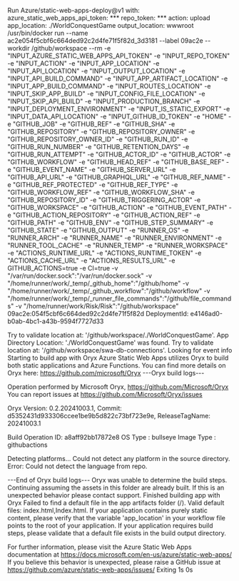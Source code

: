 Run Azure/static-web-apps-deploy@v1
  with:
    azure_static_web_apps_api_token: ***
    repo_token: ***
    action: upload
    app_location: ./WorldConquestGame
    output_location: wwwroot
/usr/bin/docker run --name ac2e054f5cbf6c664ded92c2d4fe71f5f82d_3d3181 --label 09ac2e --workdir /github/workspace --rm -e "INPUT_AZURE_STATIC_WEB_APPS_API_TOKEN" -e "INPUT_REPO_TOKEN" -e "INPUT_ACTION" -e "INPUT_APP_LOCATION" -e "INPUT_API_LOCATION" -e "INPUT_OUTPUT_LOCATION" -e "INPUT_API_BUILD_COMMAND" -e "INPUT_APP_ARTIFACT_LOCATION" -e "INPUT_APP_BUILD_COMMAND" -e "INPUT_ROUTES_LOCATION" -e "INPUT_SKIP_APP_BUILD" -e "INPUT_CONFIG_FILE_LOCATION" -e "INPUT_SKIP_API_BUILD" -e "INPUT_PRODUCTION_BRANCH" -e "INPUT_DEPLOYMENT_ENVIRONMENT" -e "INPUT_IS_STATIC_EXPORT" -e "INPUT_DATA_API_LOCATION" -e "INPUT_GITHUB_ID_TOKEN" -e "HOME" -e "GITHUB_JOB" -e "GITHUB_REF" -e "GITHUB_SHA" -e "GITHUB_REPOSITORY" -e "GITHUB_REPOSITORY_OWNER" -e "GITHUB_REPOSITORY_OWNER_ID" -e "GITHUB_RUN_ID" -e "GITHUB_RUN_NUMBER" -e "GITHUB_RETENTION_DAYS" -e "GITHUB_RUN_ATTEMPT" -e "GITHUB_ACTOR_ID" -e "GITHUB_ACTOR" -e "GITHUB_WORKFLOW" -e "GITHUB_HEAD_REF" -e "GITHUB_BASE_REF" -e "GITHUB_EVENT_NAME" -e "GITHUB_SERVER_URL" -e "GITHUB_API_URL" -e "GITHUB_GRAPHQL_URL" -e "GITHUB_REF_NAME" -e "GITHUB_REF_PROTECTED" -e "GITHUB_REF_TYPE" -e "GITHUB_WORKFLOW_REF" -e "GITHUB_WORKFLOW_SHA" -e "GITHUB_REPOSITORY_ID" -e "GITHUB_TRIGGERING_ACTOR" -e "GITHUB_WORKSPACE" -e "GITHUB_ACTION" -e "GITHUB_EVENT_PATH" -e "GITHUB_ACTION_REPOSITORY" -e "GITHUB_ACTION_REF" -e "GITHUB_PATH" -e "GITHUB_ENV" -e "GITHUB_STEP_SUMMARY" -e "GITHUB_STATE" -e "GITHUB_OUTPUT" -e "RUNNER_OS" -e "RUNNER_ARCH" -e "RUNNER_NAME" -e "RUNNER_ENVIRONMENT" -e "RUNNER_TOOL_CACHE" -e "RUNNER_TEMP" -e "RUNNER_WORKSPACE" -e "ACTIONS_RUNTIME_URL" -e "ACTIONS_RUNTIME_TOKEN" -e "ACTIONS_CACHE_URL" -e "ACTIONS_RESULTS_URL" -e GITHUB_ACTIONS=true -e CI=true -v "/var/run/docker.sock":"/var/run/docker.sock" -v "/home/runner/work/_temp/_github_home":"/github/home" -v "/home/runner/work/_temp/_github_workflow":"/github/workflow" -v "/home/runner/work/_temp/_runner_file_commands":"/github/file_commands" -v "/home/runner/work/Risk/Risk":"/github/workspace" 09ac2e:054f5cbf6c664ded92c2d4fe71f5f82d
DeploymentId: e4146ad0-b0ab-4bc1-a43b-9594f7727d33

Try to validate location at: '/github/workspace/./WorldConquestGame'.
App Directory Location: './WorldConquestGame' was found.
Try to validate location at: '/github/workspace/swa-db-connections'.
Looking for event info
Starting to build app with Oryx
Azure Static Web Apps utilizes Oryx to build both static applications and Azure Functions. You can find more details on Oryx here: https://github.com/microsoft/Oryx
---Oryx build logs---


Operation performed by Microsoft Oryx, https://github.com/Microsoft/Oryx
You can report issues at https://github.com/Microsoft/Oryx/issues

Oryx Version: 0.2.20241003.1, Commit: d5352431d933306ccee1be9b5d822c73bf723e9e, ReleaseTagName: 20241003.1

Build Operation ID: a8aff92bb17872e8
OS Type           : bullseye
Image Type        : githubactions

Detecting platforms...
Could not detect any platform in the source directory.
Error: Could not detect the language from repo.


---End of Oryx build logs---
Oryx was unable to determine the build steps. Continuing assuming the assets in this folder are already built. If this is an unexpected behavior please contact support.
Finished building app with Oryx
Failed to find a default file in the app artifacts folder (/). Valid default files: index.html,Index.html.
If your application contains purely static content, please verify that the variable 'app_location' in your workflow file points to the root of your application.
If your application requires build steps, please validate that a default file exists in the build output directory.


For further information, please visit the Azure Static Web Apps documentation at https://docs.microsoft.com/en-us/azure/static-web-apps/
If you believe this behavior is unexpected, please raise a GitHub issue at https://github.com/azure/static-web-apps/issues/
Exiting
1s
0s
